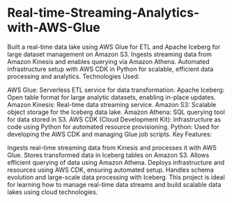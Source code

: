 # Real-time-Streaming-Analytics-with-AWS-Glue
Built a real-time data lake using AWS Glue for ETL and Apache Iceberg for large dataset management on Amazon S3. Ingests streaming data from Amazon Kinesis and enables querying via Amazon Athena. Automated infrastructure setup with AWS CDK in Python for scalable, efficient data processing and analytics.
Technologies Used:

AWS Glue: Serverless ETL service for data transformation.
Apache Iceberg: Open table format for large analytic datasets, enabling in-place updates.
Amazon Kinesis: Real-time data streaming service.
Amazon S3: Scalable object storage for the Iceberg data lake.
Amazon Athena: SQL querying tool for data stored in S3.
AWS CDK (Cloud Development Kit): Infrastructure as code using Python for automated resource provisioning.
Python: Used for developing the AWS CDK and managing Glue job scripts.
Key Features:

Ingests real-time streaming data from Kinesis and processes it with AWS Glue.
Stores transformed data in Iceberg tables on Amazon S3.
Allows efficient querying of data using Amazon Athena.
Deploys infrastructure and resources using AWS CDK, ensuring automated setup.
Handles schema evolution and large-scale data processing with Iceberg.
This project is ideal for learning how to manage real-time data streams and build scalable data lakes using cloud technologies.
